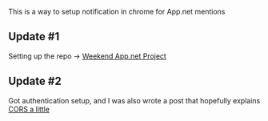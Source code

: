 This is a way to setup notification in chrome for App.net mentions


## Update #1

Setting up the repo -> [Weekend App.net Project](http://alexkessinger.net/blog/2012/08/10/weekend-app-dot-net-hack-project/)

## Update #2

Got authentication setup, and I was also wrote a post that hopefully explains [CORS a little](http://alexkessinger.net/blog/2012/08/11/cors-is-pretty-awesome/)